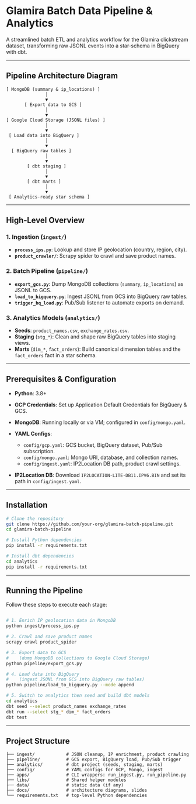 # Glamira Batch Data Pipeline & Analytics

A streamlined batch ETL and analytics workflow for the Glamira clickstream dataset, transforming raw JSONL events into a star‑schema in BigQuery with dbt.

---

## Pipeline Architecture Diagram

```text
[ MongoDB (summary & ip_locations) ]
               │
               ▼
       [ Export data to GCS ]
               │
               ▼
[ Google Cloud Storage (JSONL files) ]
               │
               ▼
 [ Load data into BigQuery ]
               │
               ▼
  [ BigQuery raw tables ]
               │
               ▼
        [ dbt staging ]
               │
               ▼
        [ dbt marts ]
               │
               ▼
 [ Analytics-ready star schema ]
```
---
## High‑Level Overview

### 1. Ingestion (`ingest/`) 
- **`process_ips.py`**: Lookup and store IP geolocation (country, region, city).  
- **`product_crawler/`**: Scrapy spider to crawl and save product names.  

### 2. Batch Pipeline (`pipeline/`)
- **`export_gcs.py`**: Dump MongoDB collections (`summary`, `ip_locations`) as JSONL to GCS.  
- **`load_to_bigquery.py`**: Ingest JSONL from GCS into BigQuery raw tables.  
- **`trigger_bq_load.py`**: Pub/Sub listener to automate exports on demand.  

### 3. Analytics Models (`analytics/`)
- **Seeds**: `product_names.csv`, `exchange_rates.csv`.  
- **Staging** (`stg_*`): Clean and shape raw BigQuery tables into staging views.  
- **Marts** (`dim_*`, `fact_orders`): Build canonical dimension tables and the `fact_orders` fact in a star schema.  

---
## Prerequisites & Configuration

- **Python**: 3.8+  
- **GCP Credentials**: Set up Application Default Credentials for BigQuery & GCS.  
- **MongoDB**: Running locally or via VM; configured in `config/mongo.yaml`.

- **YAML Configs**:
  - `config/gcp.yaml`: GCS bucket, BigQuery dataset, Pub/Sub subscription.  
  - `config/mongo.yaml`: Mongo URI, database, and collection names.  
  - `config/ingest.yaml`: IP2Location DB path, product crawl settings.  

- **IP2Location DB**: Download `IP2LOCATION-LITE-DB11.IPV6.BIN` and set its path in `config/ingest.yaml`.  

---
## Installation

```bash
# Clone the repository
git clone https://github.com/your-org/glamira-batch-pipeline.git
cd glamira-batch-pipeline

# Install Python dependencies
pip install -r requirements.txt

# Install dbt dependencies
cd analytics
pip install -r requirements.txt
```

---
## Running the Pipeline

Follow these steps to execute each stage:

```bash

# 1. Enrich IP geolocation data in MongoDB
python ingest/process_ips.py

# 2. Crawl and save product names
scrapy crawl product_spider

# 3. Export data to GCS
#    (dump MongoDB collections to Google Cloud Storage)
python pipeline/export_gcs.py

# 4. Load data into BigQuery
#    (ingest JSONL from GCS into BigQuery raw tables)
python pipeline/load_to_bigquery.py --mode append

# 5. Switch to analytics then seed and build dbt models
cd analytics
dbt seed --select product_names exchange_rates
dbt run --select stg_* dim_* fact_orders
dbt test
```

---
## Project Structure
```
├── ingest/            # JSON cleanup, IP enrichment, product crawling
├── pipeline/          # GCS export, BigQuery load, Pub/Sub trigger
├── analytics/         # dbt project (seeds, staging, marts)
├── config/            # YAML configs for GCP, Mongo, ingest
├── apps/              # CLI wrappers: run_ingest.py, run_pipeline.py
├── libs/              # Shared helper modules
├── data/              # static data (if any)
├── docs/              # architecture diagrams, slides
└── requirements.txt   # top‑level Python dependencies
```


